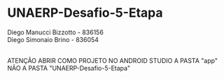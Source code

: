 # UNAERP-Desafio-5-Etapa

Diego Manucci Bizzotto - 836156 <br />
Diego Simonaio Brino - 836054 <br /><br />

ATENÇÃO ABRIR COMO PROJETO NO ANDROID STUDIO A PASTA "app" NÃO A PASTA "UNAERP-Desafio-5-Etapa"
